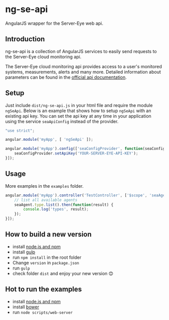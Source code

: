 # ng-se-api
AngularJS wrapper for the Server-Eye web api.

## Introduction
ng-se-api is a collection of AngularJS services to easily send requests to the Server-Eye cloud monitoring api.

The Server-Eye cloud monitoring api provides access to a user's monitored systems, measurements, alerts and many more.
Detailed information about parameters can be found in the [official api documentation](https://api.server-eye.de/docs/1).

## Setup
Just include `dist/ng-se-api.js` in your html file and require the module `ngSeApi`.
Below is an example that shows how to setup `ngSeApi` with an existing api key. You can set the api key at any time in your application using the service `seaApiConfig` instead of the provider.

```js
"use strict";

angular.module('myApp', [ 'ngSeApi' ]);

angular.module('myApp').config(['seaConfigProvider', function(seaConfigProvider) {
    seaConfigProvider.setApiKey('YOUR-SERVER-EYE-API-KEY');
}]);

```

## Usage
More examples in the `examples` folder.

```js
angular.module('myApp').controller('TestController', ['$scope', 'seaAgent', function($scope, seaAgent) {
    // list all available agents
    seaAgent.type.list().then(function(result) {
        console.log('types', result);
    });
}]);
```

## How to build a new version
* install [node.js and npm](https://github.com/joyent/node)
* install [gulp](https://github.com/gulpjs/gulp)
* run `npm install` in the root folder
* Change `version` in `package.json`
* run `gulp`
* check folder `dist` and enjoy your new version :blush:

## Hot to run the examples
* install [node.js and npm](https://github.com/joyent/node)
* install [bower](https://github.com/bower/bower)
* run `node scripts/web-server`